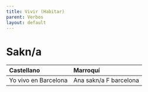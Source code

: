 ```yaml
---
title: Vivir (Habitar)
parent: Verbos
layout: default
---
```


# Sakn/a

| Castellano           | Marroquí               |
|:---------------------|:-----------------------|
| Yo vivo en Barcelona | Ana sakn/a F barcelona |

